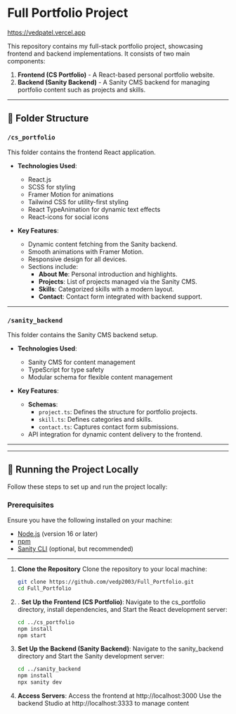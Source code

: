 # Full Portfolio Project

https://vedpatel.vercel.app

This repository contains my full-stack portfolio project, showcasing frontend and backend implementations. It consists of two main components:

1. **Frontend (CS Portfolio)** - A React-based personal portfolio website.
2. **Backend (Sanity Backend)** - A Sanity CMS backend for managing portfolio content such as projects and skills. 

---

## 📁 Folder Structure

### `/cs_portfolio`
This folder contains the frontend React application.

- **Technologies Used**:
  - React.js
  - SCSS for styling
  - Framer Motion for animations
  - Tailwind CSS for utility-first styling
  - React TypeAnimation for dynamic text effects
  - React-icons for social icons

- **Key Features**:
  - Dynamic content fetching from the Sanity backend.
  - Smooth animations with Framer Motion.
  - Responsive design for all devices.
  - Sections include:
    - **About Me**: Personal introduction and highlights.
    - **Projects**: List of projects managed via the Sanity CMS.
    - **Skills**: Categorized skills with a modern layout.
    - **Contact**: Contact form integrated with backend support.

---

### `/sanity_backend`
This folder contains the Sanity CMS backend setup.

- **Technologies Used**:
  - Sanity CMS for content management
  - TypeScript for type safety
  - Modular schema for flexible content management

- **Key Features**:
  - **Schemas**:
    - `project.ts`: Defines the structure for portfolio projects.
    - `skill.ts`: Defines categories and skills.
    - `contact.ts`: Captures contact form submissions.
  - API integration for dynamic content delivery to the frontend.

---

---

## 🚀 Running the Project Locally

Follow these steps to set up and run the project locally:

### **Prerequisites**
Ensure you have the following installed on your machine:
- [Node.js](https://nodejs.org/) (version 16 or later)
- [npm](https://www.npmjs.com/) 
- [Sanity CLI](https://www.sanity.io/docs/getting-started-with-sanity-cli) (optional, but recommended)

---

1. **Clone the Repository**
    Clone the repository to your local machine:
    ```bash
    git clone https://github.com/vedp2003/Full_Portfolio.git
    cd Full_Portfolio
   
2. . **Set Up the Frontend (CS Portfolio)**:
   Navigate to the cs_portfolio directory, install dependencies, and Start the React development server:
   ```bash
   cd ../cs_portfolio
   npm install
   npm start

3. **Set Up the Backend (Sanity Backend)**:
   Navigate to the sanity_backend directory and Start the Sanity development server:
    ```bash
    cd ../sanity_backend
    npm install
    npx sanity dev
    
4. **Access Servers**:
  Access the frontend at http://localhost:3000
  Use the backend Studio at http://localhost:3333 to manage content


